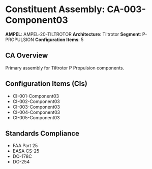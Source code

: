 # Constituent Assembly: CA-003-Component03

**AMPEL**: AMPEL-20-TILTROTOR
**Architecture**: Tiltrotor
**Segment**: P-PROPULSION
**Configuration Items**: 5

## CA Overview
Primary assembly for Tiltrotor P Propulsion components.

## Configuration Items (CIs)
- CI-001-Component03
- CI-002-Component03
- CI-003-Component03
- CI-004-Component03
- CI-005-Component03

## Standards Compliance
- FAA Part 25
- EASA CS-25
- DO-178C
- DO-254
